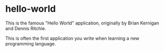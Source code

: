 # hello-world
This is the famous "Hello World" application, originally by Brian Kernigan and Dennis Ritchie.

This is often the first application you write when learning a new programming language.
